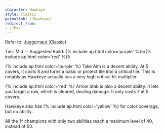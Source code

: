 ```yaml
---
character: Hawkeye
style: Classic
permalink: /1hawkeye/
redirect_from:
- /1he/
---
```

Refer to: <a href="/juggs/">Juggernaut (Classic)</a>

Tier: Mid -- Suggested Build: {% include ap.html color='purple' %}5/{% include ap.html color='red' %}5

{% include ap.html color='purple' %} Take Aim is a decent ability. At 5 covers, it costs 8 and turns a basic or protect tile into a critical tile. This is notably as Hawkeye actually has a very high critical hit multiplier.

{% include ap.html color='red' %} Arrow Stab is also a decent ability. It lets you target a row, which is cleared, dealing damage. It only costs 7 at 5 covers.

Hawkeye also has {% include ap.html color='yellow' %} for color coverage, but no ability.

All the 1* champions with only two abilities reach a maximum level of 40, instead of 50.